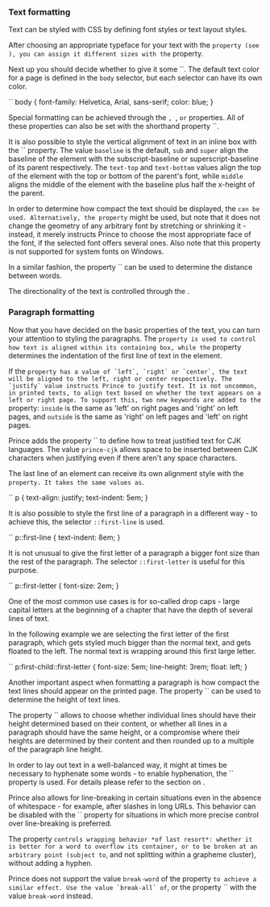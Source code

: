 ### Text formatting

Text can be styled with CSS by defining font styles or text layout styles.

After choosing an appropriate typeface for your text with the `` property (see ), you can assign it different sizes with the `` property.

Next up you should decide whether to give it some ``. The default text color for a page is defined in the `body` selector, but each selector can have its own color.

``
    body {
        font-family: Helvetica, Arial, sans-serif;
        color: blue;
    }

Special formatting can be achieved through the ``, ``, `` or `` properties. All of these properties can also be set with the shorthand property ``.

It is also possible to style the vertical alignment of text in an inline box with the `` property. The value `baseline` is the default, `sub` and `super` align the baseline of the element with the subscript-baseline or superscript-baseline of its parent respectively. The `text-top` and `text-bottom` values align the top of the element with the top or bottom of the parent's font, while `middle` aligns the middle of the element with the baseline plus half the x-height of the parent.

In order to determine how compact the text should be displayed, the `` can be used. Alternatively, the property `` might be used, but note that it does not change the geometry of any arbitrary font by stretching or shrinking it - instead, it merely instructs Prince to choose the most appropriate face of the font, if the selected font offers several ones. Also note that this property is not supported for system fonts on Windows.

In a similar fashion, the property `` can be used to determine the distance between words.

The directionality of the text is controlled through the .

### Paragraph formatting

Now that you have decided on the basic properties of the text, you can turn your attention to styling the paragraphs. The `` property is used to control how text is aligned within its containing box, while the `` property determines the indentation of the first line of text in the element.

If the `` property has a value of `left`, `right` or `center`, the text will be aligned to the left, right or center respectively. The `justify` value instructs Prince to justify text. It is not uncommon, in printed texts, to align text based on whether the text appears on a left or right page. To support this, two new keywords are added to the `` property: `inside` is the same as 'left' on right pages and 'right' on left pages, and `outside` is the same as 'right' on left pages and 'left' on right pages.

Prince adds the property `` to define how to treat justified text for CJK languages. The value `prince-cjk` allows space to be inserted between CJK characters when justifying even if there aren't any space characters.

The last line of an element can receive its own alignment style with the `` property. It takes the same values as ``.

``
    p {
        text-align: justify;
        text-indent: 5em;
    }

It is also possible to style the first line of a paragraph in a different way - to achieve this, the selector `::first-line` is used.

``
    p::first-line {
        text-indent: 8em;
    }

It is not unusual to give the first letter of a paragraph a bigger font size than the rest of the paragraph. The selector `::first-letter` is useful for this purpose.

``
    p::first-letter {
        font-size: 2em;
    }

One of the most common use cases is for so-called drop caps - large capital letters at the beginning of a chapter that have the depth of several lines of text.

In the following example we are selecting the first letter of the first paragraph, which gets styled much bigger than the normal text, and gets floated to the left. The normal text is wrapping around this first large letter.

``
    p:first-child::first-letter {
        font-size: 5em;
        line-height: 3rem;
        float: left;
    }

Another important aspect when formatting a paragraph is how compact the text lines should appear on the printed page. The property `` can be used to determine the height of text lines.

The property `` allows to choose whether individual lines should have their height determined based on their content, or whether all lines in a paragraph should have the same height, or a compromise where their heights are determined by their content and then rounded up to a multiple of the paragraph line height.

In order to lay out text in a well-balanced way, it might at times be necessary to hyphenate some words - to enable hyphenation, the `` property is used. For details please refer to the section on .

Prince also allows for line-breaking in certain situations even in the absence of whitespace - for example, after slashes in long URLs. This behavior can be disabled with the `` property for situations in which more precise control over line-breaking is preferred.

The property `` controls wrapping behavior *of last resort*: whether it is better for a word to overflow its container, or to be broken at an arbitrary point (subject to ``, and not splitting within a grapheme cluster), without adding a hyphen.

Prince does not support the value `break-word` of the property `` to achieve a similar effect. Use the value `break-all` of ``, or the property `` with the value `break-word` instead.
